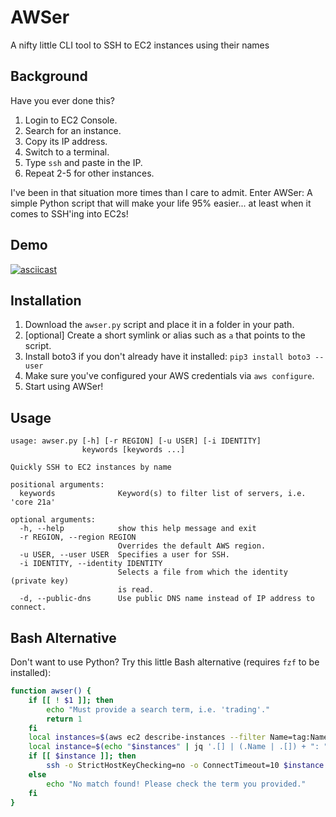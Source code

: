 # AWSer
A nifty little CLI tool to SSH to EC2 instances using their names

## Background
Have you ever done this?
1. Login to EC2 Console.
2. Search for an instance.
3. Copy its IP address.
4. Switch to a terminal.
5. Type `ssh` and paste in the IP.
6. Repeat 2-5 for other instances.

I've been in that situation more times than I care to admit. Enter AWSer: A simple Python script that will make your life 95% easier... at least when it comes to SSH'ing into EC2s!

## Demo
[![asciicast](https://asciinema.org/a/W9lHWY02nFwfkzSiYOy6RHXH5.svg)](https://asciinema.org/a/W9lHWY02nFwfkzSiYOy6RHXH5)

## Installation
1. Download the `awser.py` script and place it in a folder in your path.
2. [optional] Create a short symlink or alias such as `a` that points to the script.
3. Install boto3 if you don't already have it installed: `pip3 install boto3 --user`
4. Make sure you've configured your AWS credentials via `aws configure`.
5. Start using AWSer!

## Usage
```
usage: awser.py [-h] [-r REGION] [-u USER] [-i IDENTITY]
                keywords [keywords ...]

Quickly SSH to EC2 instances by name

positional arguments:
  keywords              Keyword(s) to filter list of servers, i.e. 'core 21a'

optional arguments:
  -h, --help            show this help message and exit
  -r REGION, --region REGION
                        Overrides the default AWS region.
  -u USER, --user USER  Specifies a user for SSH.
  -i IDENTITY, --identity IDENTITY
                        Selects a file from which the identity (private key)
                        is read.
  -d, --public-dns      Use public DNS name instead of IP address to connect.
```

## Bash Alternative
Don't want to use Python? Try this little Bash alternative (requires `fzf` to be installed):
```bash
function awser() {
    if [[ ! $1 ]]; then
        echo "Must provide a search term, i.e. 'trading'."
        return 1
    fi
    local instances=$(aws ec2 describe-instances --filter Name=tag:Name,Values="*$1*" --query 'Reservations[].Instances[].{Name:Tags[?Key==`Name`].Value,IP:PrivateIpAddress}')
    local instance=$(echo "$instances" | jq '.[] | (.Name | .[]) + ": " + .IP' | sed 's/"//g' | fzf -1 -0 --header "Select an instance" | awk -F": " '{print $2}')
    if [[ $instance ]]; then
        ssh -o StrictHostKeyChecking=no -o ConnectTimeout=10 $instance
    else
        echo "No match found! Please check the term you provided."
    fi
}
```
